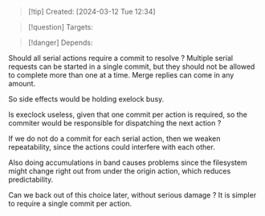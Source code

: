 
>[!tip] Created: [2024-03-12 Tue 12:34]

>[!question] Targets: 

>[!danger] Depends: 

Should all serial actions require a commit to resolve ?
Multiple serial requests can be started in a single commit, but they should not be allowed to complete more than one at a time.
Merge replies can come in any amount.


So side effects would be holding exelock busy.

Is execlock useless, given that one commit per action is required, so the commiter would be responsible for dispatching the next action ?

If we do not do a commit for each serial action, then we weaken repeatability, since the actions could interfere with each other.

Also doing accumulations in band causes problems since the filesystem might change right out from under the origin action, which reduces predictability.

Can we back out of this choice later, without serious damage ?
It is simpler to require a single commit per action.